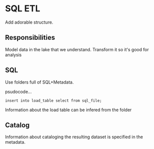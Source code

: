 # SQL ETL

Add adorable structure.

## Responsibilities

Model data in the lake that we understand. Transform it so it's
good for analysis

## SQL

Use folders full of SQL+Metadata.

psudocode...
```
insert into load_table select from sql_file;
```

Information about the load table can be infered from the folder

## Catalog

Information about cataloging the resulting dataset is specified
in the metadata.
